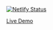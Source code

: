 [![Netlify Status](https://api.netlify.com/api/v1/badges/89e7abc2-1eb7-4bf6-b97b-4ae63938ee16/deploy-status)](https://app.netlify.com/sites/photo-galery-app/deploys)

[Live Demo](https://photo-galery-app.netlify.app)
